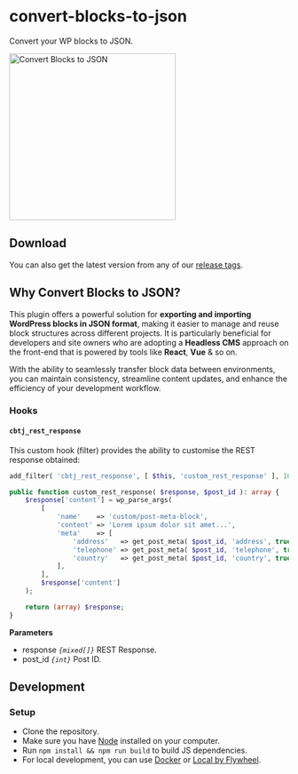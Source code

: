 # convert-blocks-to-json
Convert your WP blocks to JSON.

<img src="https://github.com/user-attachments/assets/875acd91-b2ed-4832-8df7-9ebe013e9c35" alt="Convert Blocks to JSON" height="300">

## Download

You can also get the latest version from any of our [release tags](https://github.com/badasswp/convert-blocks-to-json/releases).

## Why Convert Blocks to JSON?

This plugin offers a powerful solution for __exporting and importing WordPress blocks in JSON format__, making it easier to manage and reuse block structures across different projects. It is particularly beneficial for developers and site owners who are adopting a __Headless CMS__ approach on the front-end that is powered by tools like __React__, __Vue__ & so on.

With the ability to seamlessly transfer block data between environments, you can maintain consistency, streamline content updates, and enhance the efficiency of your development workflow.

### Hooks

#### `cbtj_rest_response`

This custom hook (filter) provides the ability to customise the REST response obtained:

```php
add_filter( 'cbtj_rest_response', [ $this, 'custom_rest_response' ], 10, 2 );

public function custom_rest_response( $response, $post_id ): array {
    $response['content'] = wp_parse_args(
        [
            'name'    => 'custom/post-meta-block',
            'content' => 'Lorem ipsum dolor sit amet...',
            'meta'    => [
                'address'   => get_post_meta( $post_id, 'address', true ),
                'telephone' => get_post_meta( $post_id, 'telephone', true ),
                'country'   => get_post_meta( $post_id, 'country', true ),
            ],
        ],
        $response['content']
    );

    return (array) $response;
}
```

**Parameters**

- response _`{mixed[]}`_ REST Response.
- post_id _`{int}`_ Post ID.

## Development

### Setup

- Clone the repository.
- Make sure you have [Node](https://nodejs.org) installed on your computer.
- Run `npm install && npm run build` to build JS dependencies.
- For local development, you can use [Docker](https://docs.docker.com/install/) or [Local by Flywheel](https://localwp.com/).
